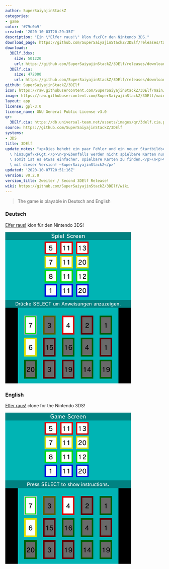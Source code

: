 ```yaml
---
author: SuperSaiyajinStackZ
categories:
- game
color: '#79c0b9'
created: '2020-10-03T20:29:35Z'
description: "Ein \"Elfer raus!\" klon f\xFCr den Nintendo 3DS."
download_page: https://github.com/SuperSaiyajinStackZ/3DElf/releases/tag/v0.2.0
downloads:
  3DElf.3dsx:
    size: 501220
    url: https://github.com/SuperSaiyajinStackZ/3DElf/releases/download/v0.2.0/3DElf.3dsx
  3DElf.cia:
    size: 472000
    url: https://github.com/SuperSaiyajinStackZ/3DElf/releases/download/v0.2.0/3DElf.cia
github: SuperSaiyajinStackZ/3DElf
icon: https://raw.githubusercontent.com/SuperSaiyajinStackZ/3DElf/main/3ds/app/icon.png
image: https://raw.githubusercontent.com/SuperSaiyajinStackZ/3DElf/main/3ds/app/banner.png
layout: app
license: gpl-3.0
license_name: GNU General Public License v3.0
qr:
  3DElf.cia: https://db.universal-team.net/assets/images/qr/3delf.cia.png
source: https://github.com/SuperSaiyajinStackZ/3DElf
systems:
- 3DS
title: 3DElf
update_notes: "<p>Dies behebt ein paar Fehler und ein neuer Startbildschirm wurde\
  \ hinzugef\xFCgt.</p>\n<p>Ebenfalls werden nicht spielbare Karten nun ausgeblendet,\
  \ somit ist es etwas einfacher, spielbare Karten zu finden.</p>\n<p>Viel spa\xDF\
  \ mit dieser Version! ~SuperSaiyajinStackZ</p>"
updated: '2020-10-07T20:51:16Z'
version: v0.2.0
version_title: Zweiter / Second 3DElf Release!
wiki: https://github.com/SuperSaiyajinStackZ/3DElf/wiki
---
```

> The game is playable in Deutsch and English

### Deutsch

[Elfer raus!](https://de.wikipedia.org/wiki/Elfer_raus!) klon für den Nintendo 3DS!

![Spiel Screen](https://github.com/SuperSaiyajinStackZ/3DElf/raw/main/screenshots/game_screen_de.png)

### English

[Elfer raus!](https://en.wikipedia.org/wiki/Domino_(card_game)#Elfer_Raus!) clone for the Nintendo 3DS!

![The game screen](https://github.com/SuperSaiyajinStackZ/3DElf/raw/main/screenshots/game_screen_en.png)
